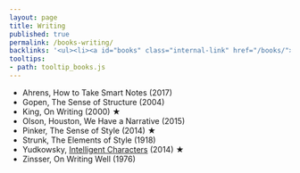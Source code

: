 ```yaml
---
layout: page
title: Writing
published: true
permalink: /books-writing/
backlinks: '<ul><li><a id="books" class="internal-link" href="/books/">Books</a></li></ul>'
tooltips: 
- path: tooltip_books.js
---
```


* Ahrens, How to Take Smart Notes (2017)
* Gopen, The Sense of Structure (2004)
* King, On Writing (2000) ★
* Olson, Houston, We Have a Narrative (2015)
* Pinker, The Sense of Style (2014) ★
* Strunk, The Elements of Style (1918)
* Yudkowsky, [Intelligent Characters](https://yudkowsky.tumblr.com/writing) (2014) ★
* Zinsser, On Writing Well (1976)
